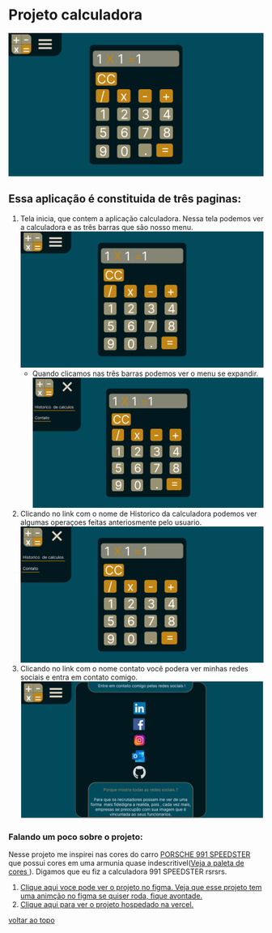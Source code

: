 # Projeto calculadora
![App calculadora](/images-for-readme/index.html.svg)
## Essa aplicação é constituida de três paginas:
1. Tela inicia, que contem a aplicação calculadora. Nessa tela podemos ver a calculadora e as três barras que são nosso menu.
![App calculadora](/images-for-readme/index.html.svg)
    - Quando clicamos nas três barras podemos ver o menu se expandir.
    ![App calculadora](/images-for-readme/index2-on-menu.svg)
2. Clicando no link com o nome de Historico da calculadora podemos ver algumas operaçoes feitas anteriosmente pelo usuario.
![App calculadora](/images-for-readme/index2.html.svg)
3. Clicando no link com o nome contato você podera ver minhas redes sociais e entra em contato comigo.
![App calculadora](/images-for-readme/contatos-off-menu.svg)

### Falando um poco sobre o projeto:
Nesse projeto me inspirei nas cores do carro [PORSCHE 991 SPEEDSTER](https://en.wikipedia.org/wiki/Donald_Knuth) que possui cores em uma armunia quase indescritivel([Veja a paleta de cores ](https://color.adobe.com/pt/explore)). Digamos que eu fiz a calculadora  991 SPEEDSTER rsrsrs.

1. [Clique aqui voce pode ver o projeto no figma. Veja que esse projeto tem uma animção no figma se quiser roda, fique avontade.](https://www.figma.com/file/9ndkESNSKKYeJzd7ty2SvL/Projeto-Calculadora)
2.  [Clique aqui para ver o projeto hospedado na vercel.](https://www.figma.com/file/9ndkESNSKKYeJzd7ty2SvL/Projeto-Calculadora)

[voltar ao topo](#top)